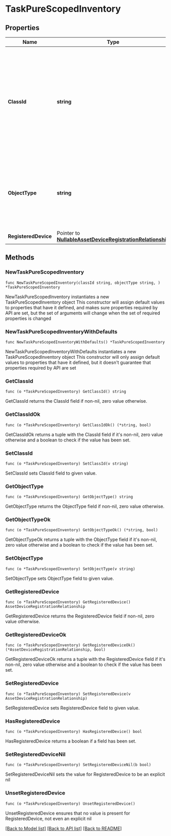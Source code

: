 # TaskPureScopedInventory

## Properties

Name | Type | Description | Notes
------------ | ------------- | ------------- | -------------
**ClassId** | **string** | The fully-qualified name of the instantiated, concrete type. This property is used as a discriminator to identify the type of the payload when marshaling and unmarshaling data. | [default to "task.PureScopedInventory"]
**ObjectType** | **string** | The fully-qualified name of the instantiated, concrete type. The value should be the same as the &#39;ClassId&#39; property. | [default to "task.PureScopedInventory"]
**RegisteredDevice** | Pointer to [**NullableAssetDeviceRegistrationRelationship**](AssetDeviceRegistrationRelationship.md) |  | [optional] 

## Methods

### NewTaskPureScopedInventory

`func NewTaskPureScopedInventory(classId string, objectType string, ) *TaskPureScopedInventory`

NewTaskPureScopedInventory instantiates a new TaskPureScopedInventory object
This constructor will assign default values to properties that have it defined,
and makes sure properties required by API are set, but the set of arguments
will change when the set of required properties is changed

### NewTaskPureScopedInventoryWithDefaults

`func NewTaskPureScopedInventoryWithDefaults() *TaskPureScopedInventory`

NewTaskPureScopedInventoryWithDefaults instantiates a new TaskPureScopedInventory object
This constructor will only assign default values to properties that have it defined,
but it doesn't guarantee that properties required by API are set

### GetClassId

`func (o *TaskPureScopedInventory) GetClassId() string`

GetClassId returns the ClassId field if non-nil, zero value otherwise.

### GetClassIdOk

`func (o *TaskPureScopedInventory) GetClassIdOk() (*string, bool)`

GetClassIdOk returns a tuple with the ClassId field if it's non-nil, zero value otherwise
and a boolean to check if the value has been set.

### SetClassId

`func (o *TaskPureScopedInventory) SetClassId(v string)`

SetClassId sets ClassId field to given value.


### GetObjectType

`func (o *TaskPureScopedInventory) GetObjectType() string`

GetObjectType returns the ObjectType field if non-nil, zero value otherwise.

### GetObjectTypeOk

`func (o *TaskPureScopedInventory) GetObjectTypeOk() (*string, bool)`

GetObjectTypeOk returns a tuple with the ObjectType field if it's non-nil, zero value otherwise
and a boolean to check if the value has been set.

### SetObjectType

`func (o *TaskPureScopedInventory) SetObjectType(v string)`

SetObjectType sets ObjectType field to given value.


### GetRegisteredDevice

`func (o *TaskPureScopedInventory) GetRegisteredDevice() AssetDeviceRegistrationRelationship`

GetRegisteredDevice returns the RegisteredDevice field if non-nil, zero value otherwise.

### GetRegisteredDeviceOk

`func (o *TaskPureScopedInventory) GetRegisteredDeviceOk() (*AssetDeviceRegistrationRelationship, bool)`

GetRegisteredDeviceOk returns a tuple with the RegisteredDevice field if it's non-nil, zero value otherwise
and a boolean to check if the value has been set.

### SetRegisteredDevice

`func (o *TaskPureScopedInventory) SetRegisteredDevice(v AssetDeviceRegistrationRelationship)`

SetRegisteredDevice sets RegisteredDevice field to given value.

### HasRegisteredDevice

`func (o *TaskPureScopedInventory) HasRegisteredDevice() bool`

HasRegisteredDevice returns a boolean if a field has been set.

### SetRegisteredDeviceNil

`func (o *TaskPureScopedInventory) SetRegisteredDeviceNil(b bool)`

 SetRegisteredDeviceNil sets the value for RegisteredDevice to be an explicit nil

### UnsetRegisteredDevice
`func (o *TaskPureScopedInventory) UnsetRegisteredDevice()`

UnsetRegisteredDevice ensures that no value is present for RegisteredDevice, not even an explicit nil

[[Back to Model list]](../README.md#documentation-for-models) [[Back to API list]](../README.md#documentation-for-api-endpoints) [[Back to README]](../README.md)


